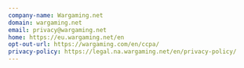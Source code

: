 ```yaml
---
company-name: Wargaming.net
domain: wargaming.net
email: privacy@wargaming.net
home: https://eu.wargaming.net/en
opt-out-url: https://wargaming.com/en/ccpa/ 
privacy-policy: https://legal.na.wargaming.net/en/privacy-policy/ 
---
```



